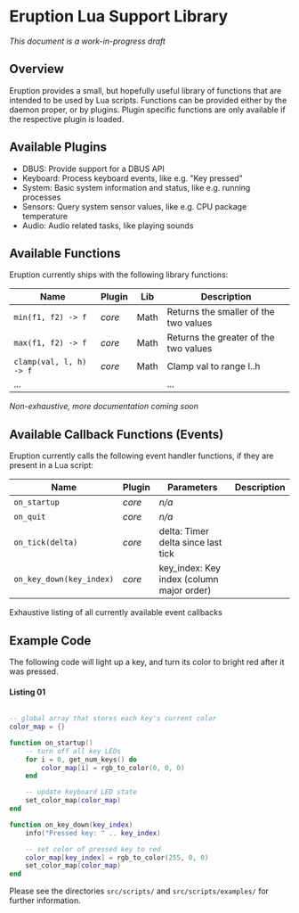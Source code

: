 # Eruption Lua Support Library

_This document is a work-in-progress draft_

## Overview

Eruption provides a small, but hopefully useful library of functions that are intended to be used by Lua scripts. Functions can be provided either by the daemon proper, or by plugins. Plugin specific functions are only available if the respective plugin is loaded.

## Available Plugins

* DBUS: Provide support for a DBUS API
* Keyboard: Process keyboard events, like e.g. "Key pressed"
* System: Basic system information and status, like e.g. running processes
* Sensors: Query system sensor values, like e.g. CPU package temperature
* Audio: Audio related tasks, like playing sounds

## Available Functions

Eruption currently ships with the following library functions:

| Name      | Plugin         | Lib | Description                   |
| --------- | -------------- | ------ | ----------------------------- |
| `min(f1, f2) -> f`    | _core_  | Math  | Returns the smaller of the two values |
| `max(f1, f2) -> f`    | _core_  | Math  | Returns the greater of the two values |
| `clamp(val, l, h) -> f`    | _core_  | Math  | Clamp val to range l..h |
| ...    | |   | ... |
_Non-exhaustive, more documentation coming soon_

## Available Callback Functions (Events)

Eruption currently calls the following event handler functions, if they are present in a Lua script:

| Name        | Plugin  | Parameters | Description                   |
| ----------- | ------- | ------     | ----------------------------- |
| `on_startup`  | _core_  | _n/a_ |  |
| `on_quit`     | _core_  | _n/a_ |  |
| `on_tick(delta)`     | _core_  | delta: Timer delta since last tick |  |
| `on_key_down(key_index)` | _core_  | key_index: Key index (column major order) |  |
Exhaustive listing of all currently available event callbacks

## Example Code

The following code will light up a key, and turn its color to bright red after it was pressed.

#### Listing 01
```lua

-- global array that stores each key's current color
color_map = {}

function on_startup()
    -- turn off all key LEDs
    for i = 0, get_num_keys() do
        color_map[i] = rgb_to_color(0, 0, 0)
    end

    -- update keyboard LED state
    set_color_map(color_map)
end

function on_key_down(key_index)
    info("Pressed key: " .. key_index)

    -- set color of pressed key to red
    color_map[key_index] = rgb_to_color(255, 0, 0)
    set_color_map(color_map)
end
```

Please see the directories `src/scripts/` and `src/scripts/examples/` for further information.
